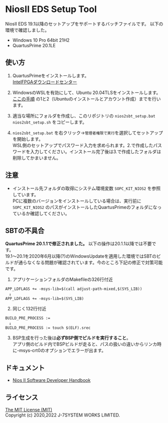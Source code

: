 NiosII EDS Setup Tool
=====================

NiosII EDS 19.1以降のセットアップをサポートするバッチファイルです。
以下の環境で確認しました。
- Windows 10 Pro 64bit 21H2
- QuartusPrime 20.1LE


使い方
-----
1. QuartusPrimeをインストールします。  
[IntelFPGAダウンロードセンター](https://www.intel.com/content/www/jp/ja/programmable/downloads/download-center.html)
  
2. WindowsのWSLを有効にして、Ubuntu 20.04TLSをインストールします。  
[ここの手順](https://www.macnica.co.jp/business/semiconductor/articles/intel/133717/) の1と2（Ubuntuのインストールとアカウント作成）までを行います。
  
3. 適当な場所にフォルダを作成し、このリポジトリの `nios2sbt_setup.bat` `nios2sbt_setup.sh` をコピーします。
  
4. `nios2sbt_setup.bat` を右クリック→`管理者権限で実行`を選択してセットアップを開始します。  
WSL側のセットアップでパスワード入力を求められます。2.で作成したパスワードを入力してください。インストール完了後は3.で作成したフォルダは削除してかまいません。


注意
----
- インストール先フォルダの取得にシステム環境変数 `SOPC_KIT_NIOS2` を参照しています。  
PCに複数のバージョンをインストールしている場合は、実行前に `SOPC_KIT_NIOS2` のパスがインストールしたQuartusPrimeのフォルダになっているか確認してください。


SBTの不具合
----------
**QuartusPrime 20.1.1で修正されました。** 以下の操作は20.1.1以降では不要です。  
19.1～20.1を2020年6月以降(?)のWindowsUpdateを適用した環境ではSBTのビルドが通らなくなる問題が確認されています。今のところ下記の修正で対策可能です。  

1. アプリケーションフォルダのMakefileの326行付近
```
APP_LDFLAGS += -msys-lib=$(call adjust-path-mixed,$(SYS_LIB))
　↓
APP_LDFLAGS += -msys-lib=$(SYS_LIB)
```
2. 同じく132行付近
```
BUILD_PRE_PROCESS :=
　↓
BUILD_PRE_PROCESS := touch $(ELF).srec
```
3. BSP生成を行った後は**必ずBSP側でビルドを実行すること**。  
アプリ側のビルド内でBSPビルドが走ると、パスの扱いの違いからリンカ時に-msys-crt0のオプションでエラーが出ます。


ドキュメント
-----------
- [Nios II Software Developer Handbook](https://www.intel.com/content/www/us/en/programmable/documentation/lro1419794938488.html)


ライセンス
---------
[The MIT License (MIT)](https://opensource.org/licenses/MIT)  
Copyright (c) 2020,2022 J-7SYSTEM WORKS LIMITED.
